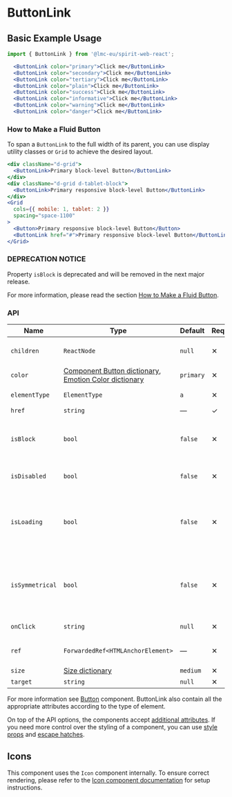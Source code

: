 # ButtonLink

## Basic Example Usage

```jsx
import { ButtonLink } from '@lmc-eu/spirit-web-react';
```

```jsx
  <ButtonLink color="primary">Click me</ButtonLink>
  <ButtonLink color="secondary">Click me</ButtonLink>
  <ButtonLink color="tertiary">Click me</ButtonLink>
  <ButtonLink color="plain">Click me</ButtonLink>
  <ButtonLink color="success">Click me</ButtonLink>
  <ButtonLink color="informative">Click me</ButtonLink>
  <ButtonLink color="warning">Click me</ButtonLink>
  <ButtonLink color="danger">Click me</ButtonLink>
```

### How to Make a Fluid Button

To span a `ButtonLink` to the full width of its parent, you can use display utility classes or `Grid` to achieve the desired layout.

```jsx
<div className="d-grid">
  <ButtonLink>Primary block-level Button</ButtonLink>
</div>
<div className="d-grid d-tablet-block">
  <ButtonLink>Primary responsive block-level Button</ButtonLink>
</div>
<Grid
  cols={{ mobile: 1, tablet: 2 }}
  spacing="space-1100"
>
  <Button>Primary responsive block-level Button</Button>
  <ButtonLink href="#">Primary responsive block-level Button</ButtonLink>
</Grid>
```

### DEPRECATION NOTICE

Property `isBlock` is deprecated and will be removed in the next major release.

For more information, please read the section [How to Make a Fluid Button](#how-to-make-a-fluid-button).

### API

| Name            | Type                                                                                          | Default   | Required | Description                                                                            |
| --------------- | --------------------------------------------------------------------------------------------- | --------- | -------- | -------------------------------------------------------------------------------------- |
| `children`      | `ReactNode`                                                                                   | `null`    | ✕        | Content of the ButtonLink                                                              |
| `color`         | [Component Button dictionary][dictionary-color], [Emotion Color dictionary][dictionary-color] | `primary` | ✕        | Color variant                                                                          |
| `elementType`   | `ElementType`                                                                                 | `a`       | ✕        | Type of element                                                                        |
| `href`          | `string`                                                                                      | —         | ✓        | Link URL                                                                               |
| `isBlock`       | `bool`                                                                                        | `false`   | ✕        | [**DEPRECATED**](#deprecation-notice) Span the element to the full width of its parent |
| `isDisabled`    | `bool`                                                                                        | `false`   | ✕        | If true, ButtonLink is disabled                                                        |
| `isLoading`     | `bool`                                                                                        | `false`   | ✕        | If true, ButtonLink is in a loading state, disabled and the Spinner is visible         |
| `isSymmetrical` | `bool`                                                                                        | `false`   | ✕        | If true, ButtonLink has symmetrical dimensions, usually only with an Icon              |
| `onClick`       | `string`                                                                                      | `null`    | ✕        | JS function to call on click                                                           |
| `ref`           | `ForwardedRef<HTMLAnchorElement>`                                                             | —         | ✕        | Anchor element reference                                                               |
| `size`          | [Size dictionary][dictionary-size]                                                            | `medium`  | ✕        | Size variant                                                                           |
| `target`        | `string`                                                                                      | `null`    | ✕        | Link target                                                                            |

For more information see [Button][button] component. ButtonLink also contain all the appropriate
attributes according to the type of element.

On top of the API options, the components accept [additional attributes][readme-additional-attributes].
If you need more control over the styling of a component, you can use [style props][readme-style-props]
and [escape hatches][readme-escape-hatches].

## Icons

This component uses the `Icon` component internally. To ensure correct rendering,
please refer to the [Icon component documentation][web-react-icon-documentation] for setup instructions.

[button]: https://github.com/lmc-eu/spirit-design-system/tree/main/packages/web/src/scss/components/Button
[dictionary-color]: https://github.com/lmc-eu/spirit-design-system/tree/main/docs/DICTIONARIES.md#color
[dictionary-size]: https://github.com/lmc-eu/spirit-design-system/tree/main/docs/DICTIONARIES.md#size
[readme-additional-attributes]: https://github.com/lmc-eu/spirit-design-system/blob/main/packages/web-react/README.md#additional-attributes
[readme-escape-hatches]: https://github.com/lmc-eu/spirit-design-system/blob/main/packages/web-react/README.md#escape-hatches
[readme-style-props]: https://github.com/lmc-eu/spirit-design-system/blob/main/packages/web-react/README.md#style-props
[web-react-icon-documentation]: https://github.com/lmc-eu/spirit-design-system/blob/main/packages/web-react/src/components/Icon/README.md#-usage
